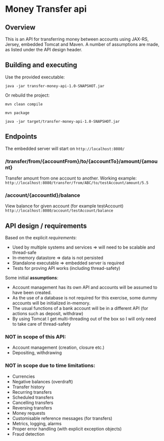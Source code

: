# Money Transfer api

## Overview
This is an API for transferring money between accounts using JAX-RS, Jersey, embedded Tomcat and Maven. A number of assumptions are made, as listed under the API design header.

## Building and executing

Use the provided executable:

```java -jar transfer-money-api-1.0-SNAPSHOT.jar```

Or rebuild the project:

```mvn clean compile```

```mvn package```

```java -jar target/transfer-money-api-1.0-SNAPSHOT.jar``` 

## Endpoints

The embedded server will start on `http://localhost:8080/`

### /transfer/from/{accountFrom}/to/{accountTo}/amount/{amount}
Transfer amount from one account to another. Working example:
```http://localhost:8080/transfer/from/ABC/to/testAccount/amount/5.5```

### /account/{accountId}/balance
View balance for given account (for example testAccount)
```http://localhost:8080/account/testAccount/balance```

## API design / requirements

Based on the explicit *requirements*:
* Used by multiple systems and services => will need to be scalable and thread-safe
* In-memory datastore => data is not persisted
* Standalone executable => embedded server is required
* Tests for proving API works (including thread-safety)

Some initial **assumptions**:
* Account management has its own API and accounts will be assumed to have been created. 
* As the use of a database is not required for this exercise, some dummy accounts will be initialized in-memory.
* The usual functions of a bank account will be in a different API (for actions such as deposit, withdraw)
* By using Tomcat I get multi-threading out of the box so I will only need to take care of thread-safety

### **NOT** in scope of this API:
* Account management (creation, closure etc.)
* Depositing, withdrawing

### **NOT** in scope due to time limitations:
* Currencies
* Negative balances (overdraft)
* Transfer history
* Recurring transfers
* Scheduled transfers
* Cancelling transfers
* Reversing transfers
* Money requests
* Customisable reference messages (for transfers)
* Metrics, logging, alarms
* Proper error handling (with explicit exception objects)
* Fraud detection

